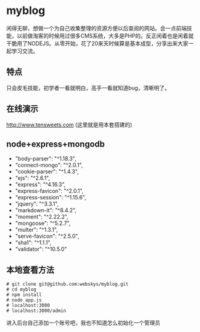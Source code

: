 # myblog

闲得无聊，想做一个为自己收集整理的资源方便以后查阅的网站。会一点前端技能，以前做淘客的时候用过很多CMS系统，大多是PHP的。反正闲着也是闲着就干脆用了NODEJS。从零开始，花了20来天时候算是基本成型，分享出来大家一起学习交流。

## 特点

只会皮毛技能，初学者一看就明白，高手一看就知道bug，清晰明了。

## 在线演示

http://www.tensweets.com (这里就是用本套搭建的)



## node+express+mongodb

- "body-parser": "^1.18.3",
- "connect-mongo": "^2.0.1",
- "cookie-parser": "^1.4.3",
- "ejs": "^2.6.1",
- "express": "^4.16.3",
- "express-favicon": "^2.0.1",
- "express-session": "^1.15.6",
- "jquery": "^3.3.1",
- "markdown-it": "^8.4.2",
- "moment": "^2.22.2",
- "mongoose": "^5.2.7",
- "multer": "^1.3.1",
- "serve-favicon": "^2.5.0",
- "sha1": "^1.1.1",
- "validator": "^10.5.0"

## 本地查看方法

```
# git clone git@github.com:webskys/myblog.git
# cd myblog
# npm install
# node app.js
# localhost:3000
# localhost:3000/admin
```
进入后台自己添加一个账号吧，我也不知道怎么初始化一个管理员


